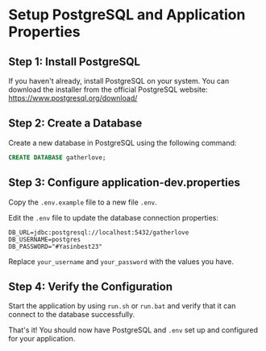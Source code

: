# Setup PostgreSQL and Application Properties

## Step 1: Install PostgreSQL

If you haven't already, install PostgreSQL on your system. You can download the installer from the official PostgreSQL website: https://www.postgresql.org/download/

## Step 2: Create a Database

Create a new database in PostgreSQL using the following command:
```sql
CREATE DATABASE gatherlove;
```

## Step 3: Configure application-dev.properties

Copy the `.env.example` file to a new file `.env`.


Edit the `.env` file to update the database connection properties:
```properties
DB_URL=jdbc:postgresql://localhost:5432/gatherlove
DB_USERNAME=postgres
DB_PASSWORD="#Yasinbest23"
```
Replace `your_username` and `your_password` with the values you have.

## Step 4: Verify the Configuration

Start the application by using `run.sh` or `run.bat` and verify that it can connect to the database successfully.

That's it! You should now have PostgreSQL and `.env` set up and configured for your application.